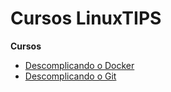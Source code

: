 # Cursos LinuxTIPS

**Cursos**

  + [Descomplicando o Docker](https://github.com/MatheusGomesWeb/LinuxTIPS/tree/master/descomplicando-o-docker)
  + [Descomplicando o Git](https://github.com/MatheusGomesWeb/LinuxTIPS/tree/master/descomplicando-o-git)
